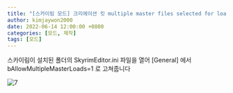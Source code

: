 ```yaml
---
title: "[스카이림 모드] 크리에이션 킷 multiple master files selected for load. load operation aborted 오류 해결방법"
author: kimjaywon2000
date: 2022-06-14 12:00:00 +0800
categories: [모드, 제작]
tags: [모드]
---
```

스카이림이 설치된 폴더의 SkyrimEditor.ini 파일을 열어 
[General] 에서 
bAllowMultipleMasterLoads=1 로 고쳐줍니다

![7](https://user-images.githubusercontent.com/76558033/173573594-5512f14a-0c21-476a-a746-f8712518055e.png)
